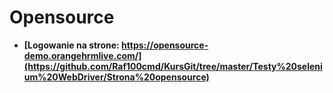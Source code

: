 # Opensource
* **[Logowanie na strone: https://opensource-demo.orangehrmlive.com/](https://github.com/Raf100cmd/KursGit/tree/master/Testy%20selenium%20WebDriver/Strona%20opensource)**
